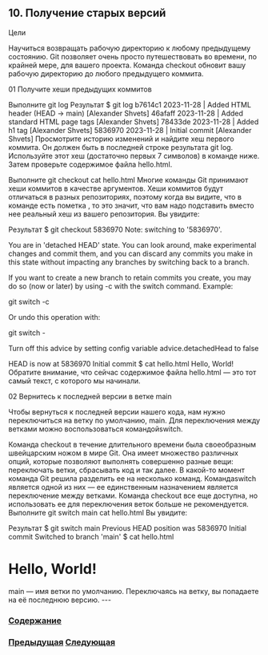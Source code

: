 ##  10. Получение старых версий

Цели

Научиться возвращать рабочую директорию к любому предыдущему состоянию.
Git позволяет очень просто путешествовать во времени, по крайней мере, для вашего проекта. Команда checkout обновит вашу рабочую директорию до любого предыдущего коммита.

01 Получите хеши предыдущих коммитов

Выполните
git log
Результат
$ git log
b7614c1 2023-11-28 | Added HTML header (HEAD -> main) [Alexander Shvets]
46afaff 2023-11-28 | Added standard HTML page tags [Alexander Shvets]
78433de 2023-11-28 | Added h1 tag [Alexander Shvets]
5836970 2023-11-28 | Initial commit [Alexander Shvets]
Просмотрите историю изменений и найдите хеш первого коммита. Он должен быть в последней строке результата git log. Используйте этот хеш (достаточно первых 7 символов) в команде ниже. Затем проверьте содержимое файла hello.html.

Выполните
git checkout <hash>
cat hello.html
Многие команды Git принимают хеши коммитов в качестве аргументов. Хеши коммитов будут отличаться в разных репозиториях, поэтому когда вы видите, что в команде есть пометка <hash>, то это значит, что вам надо подставить вместо нее реальный хеш из вашего репозитория.
Вы увидите:

Результат
$ git checkout 5836970
Note: switching to '5836970'.

You are in 'detached HEAD' state. You can look around, make experimental
changes and commit them, and you can discard any commits you make in this
state without impacting any branches by switching back to a branch.

If you want to create a new branch to retain commits you create, you may
do so (now or later) by using -c with the switch command. Example:

  git switch -c <new-branch-name>

Or undo this operation with:

  git switch -

Turn off this advice by setting config variable advice.detachedHead to false

HEAD is now at 5836970 Initial commit
$ cat hello.html
Hello, World!
Обратите внимание, что сейчас содержимое файла hello.html — это тот самый текст, с которого мы начинали.

02 Вернитесь к последней версии в ветке main

Чтобы вернуться к последней версии нашего кода, нам нужно переключиться на ветку по умолчанию, main. Для переключения между ветками можно воспользоваться командойswitch.

Команда checkout в течение длительного времени была своеобразным швейцарским ножом в мире Git. Она имеет множество различных опций, которые позволяют выполнять совершенно разные вещи: переключать ветки, сбрасывать код и так далее. В какой-то момент команда Git решила разделить ее на несколько команд. Командаswitch является одной из них — ее единственным назначением является переключение между ветками. Команда checkout все еще доступна, но использовать ее для переключения веток больше не рекомендуется.
Выполните
git switch main
cat hello.html
Вы увидите:

Результат
$ git switch main
Previous HEAD position was 5836970 Initial commit
Switched to branch 'main'
$ cat hello.html
<html>
  <head>
  </head>
  <body>
    <h1>Hello, World!</h1>
  </body>
</html>
main — имя ветки по умолчанию. Переключаясь на ветку, вы попадаете на её последнюю версию.
---

### [Содержание](./bookgit.md)
### [Предыдущая](./book10.md)   [Следующая](./book12.md)